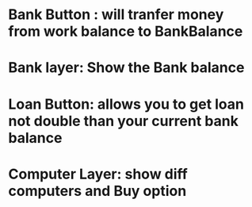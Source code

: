 # Bank Button : will tranfer money from work balance to BankBalance

# Bank layer: Show the Bank balance

# Loan Button: allows you to get loan not double than your current bank balance

# Computer Layer: show diff computers and Buy option
